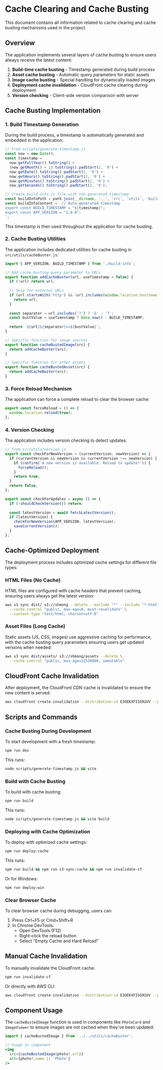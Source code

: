 # Cache Clearing and Cache Busting

This document contains all information related to cache clearing and cache busting mechanisms used in the project.

## Overview

The application implements several layers of cache busting to ensure users always receive the latest content:

1. **Build-time cache busting** - Timestamp generated during build process
2. **Asset cache busting** - Automatic query parameters for static assets
3. **Image cache busting** - Special handling for dynamically loaded images
4. **Deployment cache invalidation** - CloudFront cache clearing during deployment
5. **Version checking** - Client-side version comparison with server

## Cache Busting Implementation

### 1. Build Timestamp Generation

During the build process, a timestamp is automatically generated and embedded in the application:

```javascript
// From scripts/generate-timestamp.js
const now = new Date();
const timestamp = 
  now.getFullYear().toString() +
  (now.getMonth() + 1).toString().padStart(2, '0') +
  now.getDate().toString().padStart(2, '0') +
  now.getHours().toString().padStart(2, '0') +
  now.getMinutes().toString().padStart(2, '0') +
  now.getSeconds().toString().padStart(2, '0');

// Create build-info.js file with the generated timestamp
const buildInfoPath = path.join(__dirname, '..', 'src', 'utils', 'build-info.js');
const buildInfoContent = `// Auto-generated timestamp
export const BUILD_TIMESTAMP = "${timestamp}";
export const APP_VERSION = "1.0.0";
`;
```

This timestamp is then used throughout the application for cache busting.

### 2. Cache Busting Utilities

The application includes dedicated utilities for cache busting in `src/utils/cacheBuster.js`:

```javascript
import { APP_VERSION, BUILD_TIMESTAMP } from './build-info';

// Add cache-busting query parameter to URLs
export function addCacheBuster(url, useTimestamp = false) {
  if (!url) return url;
  
  // Skip for external URLs 
  if (url.startsWith('http') && !url.includes(window.location.hostname)) {
    return url;
  }
  
  const separator = url.includes('?') ? '&' : '?';
  const bustValue = useTimestamp ? Date.now() : BUILD_TIMESTAMP;
  
  return `${url}${separator}v=${bustValue}`;
}

// Specific function for image sources
export function cacheBustedImage(src) {
  return addCacheBuster(src);
}

// Specific function for other assets
export function cacheBustedAsset(src) {
  return addCacheBuster(src);
}
```

### 3. Force Reload Mechanism

The application can force a complete reload to clear the browser cache:

```javascript
export const forceReload = () => {
  window.location.reload(true);
};
```

### 4. Version Checking

The application includes version checking to detect updates:

```javascript
// From src/utils/version.js
export const checkForNewVersion = (currentVersion, newVersion) => {
  if (currentVersion && newVersion && currentVersion !== newVersion) {
    if (confirm('A new version is available. Reload to update?')) {
      forceReload();
    }
    return true;
  }
  return false;
};

export const checkForUpdates = async () => {
  if (!shouldCheckVersion()) return;
  
  const latestVersion = await fetchLatestVersion();
  if (latestVersion) {
    checkForNewVersion(APP_VERSION, latestVersion);
    saveCurrentVersion();
  }
};
```

## Cache-Optimized Deployment

The deployment process includes optimized cache settings for different file types:

### HTML Files (No Cache)

HTML files are configured with cache headers that prevent caching, ensuring users always get the latest version:

```bash
aws s3 sync dist/ s3://shmong --delete --exclude "*" --include "*.html" \
  --cache-control "public, max-age=0, must-revalidate" \
  --content-type "text/html; charset=utf-8"
```

### Asset Files (Long Cache)

Static assets (JS, CSS, images) use aggressive caching for performance, with the cache busting query parameters ensuring users get updated versions when needed:

```bash
aws s3 sync dist/assets/ s3://shmong/assets --delete \
  --cache-control "public, max-age=31536000, immutable"
```

## CloudFront Cache Invalidation

After deployment, the CloudFront CDN cache is invalidated to ensure the new content is served:

```bash
aws cloudfront create-invalidation --distribution-id E3OEKXFISG92UV --paths "/*"
```

## Scripts and Commands

### Cache Busting During Development

To start development with a fresh timestamp:

```bash
npm run dev
```

This runs:
```bash
node scripts/generate-timestamp.js && vite
```

### Build with Cache Busting

To build with cache busting:

```bash
npm run build
```

This runs:
```bash
node scripts/generate-timestamp.js && vite build
```

### Deploying with Cache Optimization

To deploy with optimized cache settings:

```bash
npm run deploy:cache
```

This runs:
```bash
npm run build && npm run s3-sync:cache && npm run invalidate-cf
```

Or for Windows:

```bash
npm run deploy:win
```

### Clear Browser Cache

To clear browser cache during debugging, users can:

1. Press Ctrl+F5 or Cmd+Shift+R
2. In Chrome DevTools:
   - Open DevTools (F12)
   - Right-click the reload button
   - Select "Empty Cache and Hard Reload"

## Manual Cache Invalidation

To manually invalidate the CloudFront cache:

```bash
npm run invalidate-cf
```

Or directly with AWS CLI:

```bash
aws cloudfront create-invalidation --distribution-id E3OEKXFISG92UV --paths "/*"
```

## Component Usage

The `cacheBustedImage` function is used in components like `PhotoCard` and `ImageViewer` to ensure images are not cached when they've been updated:

```jsx
import { cacheBustedImage } from '../../utils/cacheBuster';

// Usage in component
<img 
  src={cacheBustedImage(photo?.url)}
  alt={photo?.name || 'Photo'}
/>
``` 